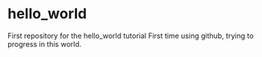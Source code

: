 # hello_world
First repository for the hello_world tutorial
First time using github, trying to progress in this world.
